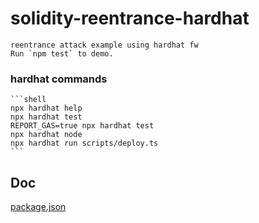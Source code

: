 # solidity-reentrance-hardhat
    reentrance attack example using hardhat fw
    Run `npm test` to demo.


### hardhat commands
    ```shell
    npx hardhat help
    npx hardhat test
    REPORT_GAS=true npx hardhat test
    npx hardhat node
    npx hardhat run scripts/deploy.ts
    ```
## Doc
[package.json](https://docs.npmjs.com/cli/v9/configuring-npm/package-json)
